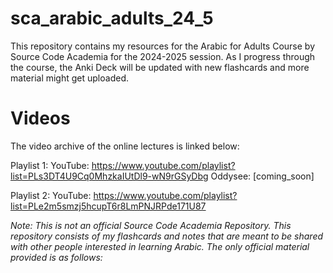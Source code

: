 # sca_arabic_adults_24_5

This repository contains my resources for the Arabic for Adults Course by Source Code Academia for the 2024-2025 session. As I progress through the course, the Anki Deck will be updated with new flashcards and more material might get uploaded.

# Videos

The video archive of the online lectures is linked below:

Playlist 1:
YouTube: https://www.youtube.com/playlist?list=PLs3DT4U9Cq0MhzkaIUtDl9-wN9rGSyDbg
Oddysee: [coming_soon]

Playlist 2:
YouTube: https://www.youtube.com/playlist?list=PLe2m5smzj5hcupT6r8LmPNJRPde171U87

*Note: This is not an official Source Code Academia Repository. This repository consists of my flashcards and notes that are meant to be shared with other people interested in learning Arabic. The only official material provided is as follows:*


